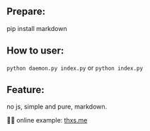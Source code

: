 ## Prepare:
  pip install markdown

## How to user:
  `python daemon.py index.py`  or  `python index.py`

## Feature:
  no js, simple and pure, markdown.

💪🏿  online example: [thxs.me](http://thxs.me)
